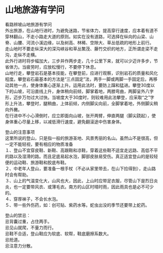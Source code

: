 # 山地旅游有学问  
  
看路辨坡山地旅游有学问  
外出旅游，在山地行进时，为避免迷路，节省体力，提高穿行速度，应本着有道不穿林翻山，不走小路走大道的原则。如实在没有道路，可选择在纵向的山梁、山脊、山腰、河流小溪边缘，以及树高、林稀、空隙大、草丛低疏的地形上前行。  
走山地时不要走纵深大的深沟峡谷和草丛繁茂、藤竹交织的地方，正所谓走梁不走沟，走纵不走横。  
此外行进时将步幅加大，三步并作两步走，几十公里下来，就可以少迈许多步，节省体力。当疲劳时，应放松慢行，不要停下休息。  
山地行走，攀登岩石是基本技能，在攀登前，应进行观察，识别岩石的质量和风化程度。攀登岩石最基本的方法是“三点固定”法，两手一脚或两脚一手固定后，再移动其他一点，使身体重心逐渐上升。运用此法时，要防上蹿和猛进。攀登30度以下的山坡，可沿直线上升，身体稍向前倾，脚掌着地，两膝弯曲，两脚呈外八字形，迈步万勿过大过快。当坡度大于30度时，则较难用此法攀登，应采取“之”字形上升法，攀登时，腿稍曲，上体前倾，内侧脚尖向前，全脚掌着地，外侧脚尖稍向外撇。  
在行进中不小心滑倒时，应立即面向山坡，张开两臂，伸直两腿（脚尖跷起），使身体重心尽量上移，以减低滑行速度，避免翻滚途中伤害身体。  
  
登山的注意事项  
这里所说的登山，只是指一般的旅游圣地、风景秀丽的名山。虽然山不是很高，但一定不能轻视，要有相应的物质准备  
１、登山不宜穿皮鞋、新鞋、高跟鞋和凉鞋，穿着这些鞋不适宜走远路、高低不平的路以及湿滑的路。而且足底易起水泡，脚部皮肤易受伤。真正适宜登山的是较轻便的运动鞋、旅游鞋和胶底布鞋。   
２、中老年人登山，要准备一根手杖（不必从家里带去，在山下捡得到），走山路时会有帮助。  
３、山上的气温变化大，山风也大，因此，上山时应带足衣服，尽管山下是烈日炎炎，也一定要带风衣、或薄毛衣。南方的山区时晴时雨，因此雨具也是必不可少的。   
４、穿厚袜子，不会长水泡。  
５、带一些外伤药，如：创可贴、紫药水等。蛇虫出没的季节还要带上蛇药。  
  
登山的禁忌：  
忌背囊过重，占住两手。   
忌见山就爬，不量力而行。  
忌鞋不合适，登山鞋应为软底、软帮，鞋底磨擦系数大。  
忌抢道。  
忌注意力分散。   
  

